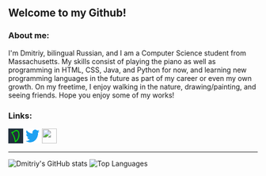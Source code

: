 
## Welcome to my Github!

### About me:
I'm Dmitriy, bilingual Russian, and I am a Computer Science student from Massachusetts. My skills consist of playing the piano as well as programming in HTML, CSS, Java, and Python for now, and learning new programming languages in the future as part of my career or even my own growth. On my freetime, I enjoy walking in the nature, drawing/painting, and seeing friends. Hope you enjoy some of my works!

### Links:
<a href="https://www.dhotspot.xyz"><img style="width:30px; height:30px;" src="logo.ico"></a>
<a href="https://www.twitter.com/DmitriyShumkin"><img style="width:30px; height:30px;" src="twitter.png"></a>
<a href="https://www.dhotspotblog.wordpress.com"><img style="width:30px; height:30px;" src="https://dhotspotblog.files.wordpress.com/2022/06/image-4.jpg?w=150"></a>
***
![Dmitriy's GitHub stats](https://github-readme-stats.vercel.app/api?username=DmitriyShum&show_icons=true&theme=radical)
![Top Languages](https://github-readme-stats.vercel.app/api/top-langs/?username=DmitriyShum&hide=Makefile&theme=react)
